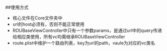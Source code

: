 ##使用方式
- 核心文件在Core文件夹中
- url的host必须有，否则不能正常使用
- ROUBaseViewController中只有一个参数params，是通过url中的query传递给相应类使用，所有vc均需继承ROUBaseViewController
- route.plist中维护一个路由列表，key为url的path，vaule为对应的vc类名


